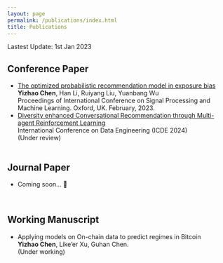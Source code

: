 ```yaml
---
layout: page
permalink: /publications/index.html
title: Publications
---
```


Lastest Update: 1st Jan 2023&nbsp;

## Conference Paper

- [The optimized probabilistic recommendation model in exposure bias](https://ace.ewapublishing.org/article.html?pk=bf0442f3888a4a4897ff6547b649597f)<br>**Yizhao Chen**, Han Li, Ruiyang Liu, Yuanbang Wu<br>Proceedings of International Conference on Signal Processing and Machine Learning. Oxford, UK. February, 2023.
- [Diversity enhanced Conversational Recommendation through Multi-agent Reinforcement Learning](https://yizhao111.github.io/mypaper/CRS.pdf)<br>International Conference on Data Engineering (ICDE 2024)<br>(Under review)<br>
  <br>

## Journal Paper

- Coming soon... 🚀

  <br>

## Working Manuscript

- Applying models on On-chain data to predict regimes in Bitcoin<br>**Yizhao Chen**, Like’er Xu, Guhan Chen.<br>(Under working)

  <br>

<!-- ## Undergraduate Thesis

- Hybrid Detection Mechanism for Spoofing Attacks in Bluetooth Low Energy Networks<br>**Hanlin Cai** (Advisor: Zhezhuang Xu). Final Year Project. Under working<br>Expect to submit a research paper to IEEE Internet of Things Journal.

- [Industrial Inspection System based on Intelligent IoT and Bionic Quadruped Robot](https://caihanlin.com/mypaper/thesis/IP-report.pdf)<br>**Hanlin Cai** (Advisor: Zhezhuang Xu). Intern Program for Junior.<br>Industrial Placement Report in [Huading Tech](http://www.hdim.com.cn/) and [IACTIP Lab](https://dqxy.fzu.edu.cn/info/1023/2571.htm)<br> -->

  <br>
